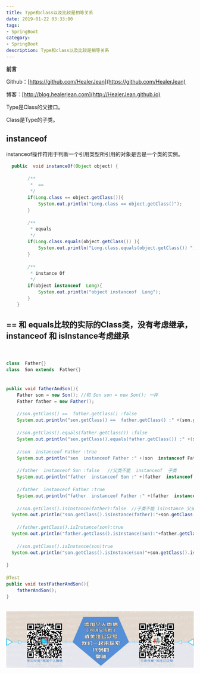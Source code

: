 ```yaml
---
title: Type和class以及比较是相等关系
date: 2019-01-22 03:33:00
tags: 
- SpringBoot
category: 
- SpringBoot
description: Type和class以及比较是相等关系
---
```

**前言**     

 Github：[https://github.com/HealerJean](https://github.com/HealerJean)         

 博客：[http://blog.healerjean.com](http://HealerJean.github.io)             



Type是Class的父接口。   

Class是Type的子类。

## instanceof

instanceof操作符用于判断一个引用类型所引用的对象是否是一个类的实例。


```java
  public  void instanceOf(Object object) {

        /**
         *  ==
         */
        if(Long.class == object.getClass()){
            System.out.println("Long.class == object.getClass()");
        }

        /**
         * equals
         */
        if(Long.class.equals(object.getClass()) ){
            System.out.println("Long.class.equals(object.getClass()) ");
        }

        /**
         * instance Of
         */
        if(object instanceof  Long){
            System.out.println("object instanceof  Long");
        }
    } 
```

## == 和 equals比较的实际的Class类，没有考虑继承，instanceof 和 isInstance考虑继承




```java

 
class  Father{}
class  Son extends  Father{}


public void fatherAndSon(){
    Father son = new Son(); //和 Son son = new Son(); 一样
    Father father = new Father();

    //son.getClass() ==  father.getClass() :false
    System.out.println("son.getClass() ==  father.getClass() :" +(son.getClass() == father.getClass()) );

    //son.getClass().equals(father.getClass()) :false
    System.out.println("son.getClass().equals(father.getClass()) :" +(son.getClass().equals(father.getClass())) );

    //son  instanceof Father :true
    System.out.println("son  instanceof Father :" +(son  instanceof Father ));

    //father  instanceof Son :false   //父类不能  instanceof  子类
    System.out.println("father  instanceof Son :" +(father  instanceof Son ));

    //father  instanceof Father :true
    System.out.println("father  instanceof Father :" +(father  instanceof Father ));

    //son.getClass().isInstance(father):false  //子类不能 isInstance 父亲
  System.out.println("son.getClass().isInstance(father):"+son.getClass().isInstance(father));

    //father.getClass().isInstance(son):true
  System.out.println("father.getClass().isInstance(son):"+father.getClass().isInstance(son));

    //son.getClass().isInstance(son)true
  System.out.println("son.getClass().isInstance(son)"+son.getClass().isInstance(son));

}

@Test
public void testFatherAndSon(){
    fatherAndSon();
}



```

  



![ContactAuthor](https://raw.githubusercontent.com/HealerJean/HealerJean.github.io/master/assets/img/artical_bottom.jpg)  




<!-- Gitalk 评论 start  -->

<link rel="stylesheet" href="https://unpkg.com/gitalk/dist/gitalk.css">
<script src="https://unpkg.com/gitalk@latest/dist/gitalk.min.js"></script> 
<div id="gitalk-container"></div>    
 <script type="text/javascript">
    var gitalk = new Gitalk({
		clientID: `1d164cd85549874d0e3a`,
		clientSecret: `527c3d223d1e6608953e835b547061037d140355`,
		repo: `HealerJean.github.io`,
		owner: 'HealerJean',
		admin: ['HealerJean'],
		id: 'yigs24wC3Y1Jud9K',
    });
    gitalk.render('gitalk-container');
</script> 

<!-- Gitalk end -->

